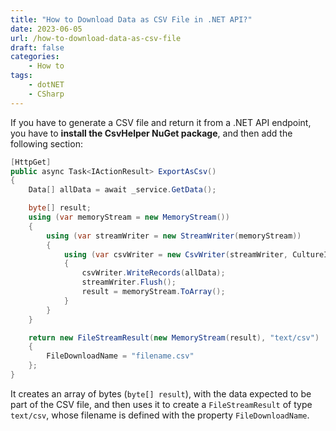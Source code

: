 ```yaml
---
title: "How to Download Data as CSV File in .NET API?"
date: 2023-06-05
url: /how-to-download-data-as-csv-file
draft: false
categories:
    - How to
tags:
    - dotNET
    - CSharp
---
```


If you have to generate a CSV file and return it from a .NET API endpoint, you have to **install the CsvHelper NuGet package**, and then add the following section:

```cs
[HttpGet]
public async Task<IActionResult> ExportAsCsv()
{
    Data[] allData = await _service.GetData();

    byte[] result;
    using (var memoryStream = new MemoryStream())
    {
        using (var streamWriter = new StreamWriter(memoryStream))
        {
            using (var csvWriter = new CsvWriter(streamWriter, CultureInfo.InvariantCulture))
            {
                csvWriter.WriteRecords(allData);
                streamWriter.Flush();
                result = memoryStream.ToArray();
            }
        }
    }

    return new FileStreamResult(new MemoryStream(result), "text/csv")
    {
        FileDownloadName = "filename.csv"
    };
}
```

It creates an array of bytes (`byte[] result`), with the data expected to be part of the CSV file, and then uses it to create a `FileStreamResult` of type `text/csv`, whose filename is defined with the property `FileDownloadName`.
